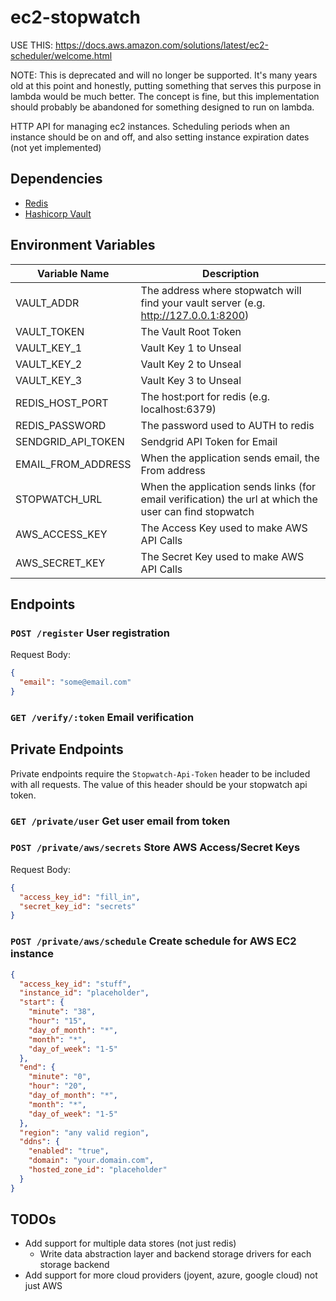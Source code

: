 # ec2-stopwatch

USE THIS: https://docs.aws.amazon.com/solutions/latest/ec2-scheduler/welcome.html

NOTE: This is deprecated and will no longer be supported. It's many years old at this point and honestly, putting something that serves this purpose in lambda would be much better.
The concept is fine, but this implementation should probably be abandoned for something designed to run on lambda.

HTTP API for managing ec2 instances. Scheduling periods when an instance should be on and off, and also setting instance expiration dates (not yet implemented)

## Dependencies
* [Redis](http://redis.io/)
* [Hashicorp Vault](https://vaultproject.io/)

## Environment Variables
Variable Name | Description
------------ | -------------
VAULT_ADDR | The address where stopwatch will find your vault server (e.g. http://127.0.0.1:8200)
VAULT_TOKEN | The Vault Root Token
VAULT_KEY_1 | Vault Key 1 to Unseal
VAULT_KEY_2 | Vault Key 2 to Unseal
VAULT_KEY_3 | Vault Key 3 to Unseal
REDIS_HOST_PORT | The host:port for redis (e.g. localhost:6379)
REDIS_PASSWORD | The password used to AUTH to redis
SENDGRID_API_TOKEN | Sendgrid API Token for Email
EMAIL_FROM_ADDRESS | When the application sends email, the From address
STOPWATCH_URL | When the application sends links (for email verification) the url at which the user can find stopwatch
AWS_ACCESS_KEY | The Access Key used to make AWS API Calls
AWS_SECRET_KEY | The Secret Key used to make AWS API Calls

## Endpoints

### `POST /register` User registration

Request Body:
```json
{
  "email": "some@email.com"
}
```

### `GET /verify/:token` Email verification

## Private Endpoints
Private endpoints require the `Stopwatch-Api-Token` header to be included with all requests. The value of this header should be your stopwatch api token.

### `GET /private/user` Get user email from token

### `POST /private/aws/secrets` Store AWS Access/Secret Keys
Request Body:
```json
{
  "access_key_id": "fill_in",
  "secret_key_id": "secrets"
}
```

### `POST /private/aws/schedule` Create schedule for AWS EC2 instance
```json
{
  "access_key_id": "stuff",
  "instance_id": "placeholder",
  "start": {
    "minute": "38",
    "hour": "15",
    "day_of_month": "*",
    "month": "*",
    "day_of_week": "1-5"
  },
  "end": {
    "minute": "0",
    "hour": "20",
    "day_of_month": "*",
    "month": "*",
    "day_of_week": "1-5"
  },
  "region": "any valid region",
  "ddns": {
    "enabled": "true",
    "domain": "your.domain.com",
    "hosted_zone_id": "placeholder"
  }
}
```

## TODOs
* Add support for multiple data stores (not just redis)
  * Write data abstraction layer and backend storage drivers for each storage backend
* Add support for more cloud providers (joyent, azure, google cloud) not just AWS
